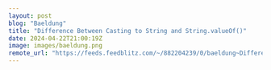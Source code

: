 ```yaml
---
layout: post
blog: "Baeldung"
title: "Difference Between Casting to String and String.valueOf()"
date: 2024-04-22T21:00:19Z
image: images/baeldung.png
remote_url: "https://feeds.feedblitz.com/~/882204239/0/baeldung~Difference-Between-Casting-to-String-and-StringvalueOf"
---
```

